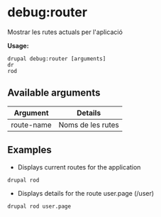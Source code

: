 # debug:router
Mostrar les rutes actuals per l'aplicació

**Usage:**
```
drupal debug:router [arguments]
dr
rod
```

## Available arguments
Argument | Details
---------|-------------
route-name | Noms de les rutes

## Examples
* Displays current routes for the application
```
drupal rod
```
* Displays details for the route user.page (/user)
```
drupal rod user.page
```
